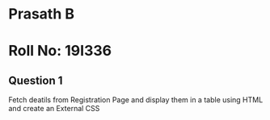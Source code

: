 # Prasath B
# Roll No: 19I336
## Question 1
Fetch deatils from Registration Page and display them in a table using HTML and create an External CSS


